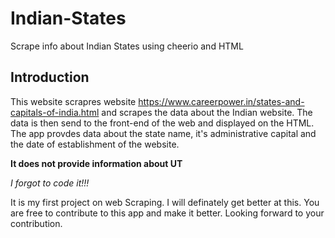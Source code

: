# Indian-States
Scrape info about Indian States using cheerio and HTML

## Introduction
This website scrapres website https://www.careerpower.in/states-and-capitals-of-india.html and scrapes the data about the Indian website. The data is then send to the front-end of the web and displayed on the HTML. The app provdes data about the state name, it's administrative capital and the date of establishment of the website.

**It does not provide information about UT**

*I forgot to code it!!!*

It is my first project on web Scraping. I will definately get better at this. You are free to contribute to this app and make it better. Looking forward to your contribution.
